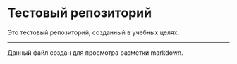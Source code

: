 # Тестовый репозиторий  

Это тестовый репозиторий, созданный в учебных целях.


--- 


Данный файл создан для просмотра разметки markdown.